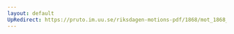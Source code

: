 ```yaml
---
layout: default
UpRedirect: https://pruto.im.uu.se/riksdagen-motions-pdf/1868/mot_1868__ak__182/mot_1868__ak__182-003.pdf
---
```

